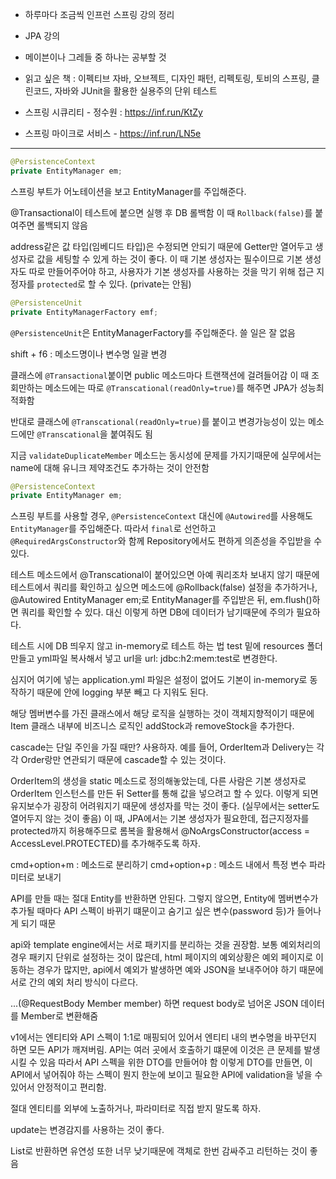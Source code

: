 - 하루마다 조금씩 인프런 스프링 강의 정리

- JPA 강의

- 메이븐이나 그레들 중 하나는 공부할 것  

- 읽고 싶은 책 : 이펙티브 자바, 오브젝트, 디자인 패턴, 리펙토링, 토비의 스프링, 클린코드, 자바와 JUnit을 활용한 실용주의 단위 테스트

- 스프링 시큐리티 - 정수원 : https://inf.run/KtZy
- 스프링 마이크로 서비스 - https://inf.run/LN5e


--------------------------------------------------------------

```java
@PersistenceContext
private EntityManager em;
```
스프링 부트가 어노테이션을 보고 EntityManager를 주입해준다.

@Transactional이 테스트에 붙으면 실행 후 DB 롤백함
이 때 `Rollback(false)`를 붙여주면 롤백되지 않음

address같은 값 타입(임베디드 타입)은 수정되면 안되기 때문에 Getter만 열어두고 생성자로 값을 세팅할 수 있게 하는 것이 좋다. 이 때 기본 생성자는 필수이므로 기본 생성자도 따로 만들어주어야 하고, 사용자가 기본 생성자를 사용하는 것을 막기 위해 접근 지정자를 `protected`로 할 수 있다. (private는 안됨)
 
```java
@PersistenceUnit
private EntityManagerFactory emf;
```
`@PersistenceUnit`은 EntityManagerFactory를 주입해준다. 쓸 일은 잘 없음


shift + f6 : 메소드명이나 변수명 일괄 변경

클래스에 `@Transactional`붙이면 public 메소드마다 트랜잭션에 걸려들어감
이 때 조회만하는 메소드에는 따로 `@Transcational(readOnly=true)`를 해주면 JPA가 성능최적화함

반대로 클래스에 `@Transcational(readOnly=true)`를 붙이고 변경가능성이 있는 메소드에만 `@Transcational`을 붙여줘도 됨

지금 `validateDuplicateMember` 메소드는 동시성에 문제를 가지기때문에 실무에서는 name에 대해 유니크 제약조건도 추가하는 것이 안전함

```java
@PersistenceContext
private EntityManager em;
```

스프링 부트를 사용할 경우, `@PersistenceContext` 대신에 `@Autowired`를 사용해도 `EntityManager`를 주입해준다. 따라서 `final`로 선언하고 `@RequiredArgsConstructor`와 함께 Repository에서도 편하게 의존성을 주입받을 수 있다.


테스트 메소드에서 @Transcational이 붙어있으면 아예 쿼리조차 보내지 않기 때문에
테스트에서 쿼리를 확인하고 싶으면 메소드에 @Rollback(false) 설정을 추가하거나,
@Autowired EntityManager em;로 EntityManager를 주입받은 뒤, em.flush()하면 쿼리를 확인할 수 있다.
대신 이렇게 하면 DB에 데이터가 남기때문에 주의가 필요하다.

테스트 시에 DB 띄우지 않고 in-memory로 테스트 하는 법
test 밑에 resources 폴더 만들고 yml파일 복사해서 넣고 url을 url: jdbc:h2:mem:test로 변경한다. 

심지어 여기에 넣는 application.yml 파일은 설정이 없어도 기본이 in-memory로 동작하기 때문에 안에 logging 부분 빼고 다 지워도 된다. 

해당 멤버변수를 가진 클래스에서 해당 로직을 실행하는 것이 객체지향적이기 때문에 Item 클래스 내부에 비즈니스 로직인 addStock과 removeStock을 추가한다.

cascade는 단일 주인을 가질 때만? 사용하자. 예를 들어, OrderItem과 Delivery는 각각 Order랑만 연관되기 때문에 cascade할 수 있는 것이다. 

OrderItem의 생성을 static 메소드로 정의해놓았는데, 다른 사람은 기본 생성자로 OrderItem 인스턴스를 만든 뒤 Setter를 통해 값을 넣으려고 할 수 있다. 이렇게 되면 유지보수가 굉장히 어려워지기 때문에 생성자를 막는 것이 좋다. (실무에서는 setter도 열어두지 않는 것이 좋음) 이 때, JPA에서는 기본 생성자가 필요한데, 접근지정자를 protected까지 허용해주므로 롬복을 활용해서 @NoArgsConstructor(access = AccessLevel.PROTECTED)를 추가해주도록 하자.


cmd+option+m : 메소드로 분리하기
cmd+option+p : 메소드 내에서 특정 변수 파라미터로 보내기


API를 만들 때는 절대 Entity를 반환하면 안된다.
그렇지 않으면, Entity에 멤버변수가 추가될 때마다 API 스펙이 바뀌기 떄문이고 숨기고 싶은 변수(password 등)가 들어나게 되기 때문


api와 template engine에서는 서로 패키지를 분리하는 것을 권장함. 보통 예외처리의 경우 패키지 단위로 설정하는 것이 많은데, html 페이지의 예외상황은 예외 페이지로 이동하는 경우가 많지만, api에서 예외가 발생하면 예와 JSON을 보내주어야 하기 때문에 서로 간의 예외 처리 방식이 다르다.

...(@RequestBody Member member)
하면 request body로 넘어온 JSON 데이터를 Member로 변환해줌

v1에서는 엔티티와 API 스펙이 1:1로 매핑되어 있어서 엔티티 내의 변수명을 바꾸던지 하면 모든 API가 깨져버림. API는 여러 곳에서 호출하기 떄문에 이것은 큰 문제를 발생시킬 수 있음
따라서 API 스펙을 위한 DTO를 만들어야 함
이렇게 DTO를 만들면, 이 API에서 넣어줘야 하는 스펙이 뭔지 한눈에 보이고 필요한 API에 validation을 넣을 수 있어서 안정적이고 편리함. 

절대 엔티티를 외부에 노출하거나, 파라미터로 직접 받지 말도록 하자. 


update는 변경감지를 사용하는 것이 좋다.

List로 반환하면 유연성 또한 너무 낮기때문에 객체로 한번 감싸주고 리턴하는 것이 좋음